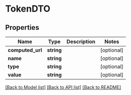 # TokenDTO

## Properties
Name | Type | Description | Notes
------------ | ------------- | ------------- | -------------
**computed_url** | **string** |  | [optional] 
**name** | **string** |  | [optional] 
**type** | **string** |  | [optional] 
**value** | **string** |  | [optional] 

[[Back to Model list]](../README.md#documentation-for-models) [[Back to API list]](../README.md#documentation-for-api-endpoints) [[Back to README]](../README.md)


